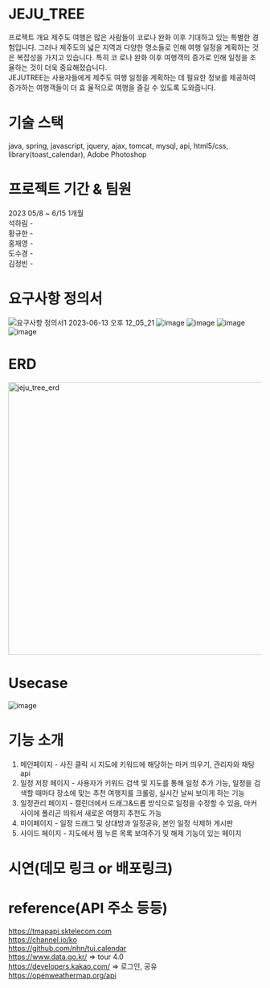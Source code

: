 # JEJU_TREE
프로젝트 개요
<bn>
제주도 여행은 많은 사람들이 코로나 완화 이후 기대하고 있는 특별한 경험입니다. 그러나 제주도의 넓은 지역과 다양한 명소들로 인해 여행 일정을 계획하는 것은 복잡성을 가지고 있습니다. 특히 코 로나 완화 이후 여행객의 증가로 인해 일정을 조율하는 것이 더욱 중요해졌습니다. ​
<br>JEJUTREE는 사용자들에게 제주도 여행 일정을 계획하는 데 필요한 정보를 제공하여 증가하는 여행객들이 더 효 율적으로 여행을 즐길 수 있도록 도와줍니다.

# 기술 스택
java, spring, javascript, jquery, ajax, tomcat, mysql, 
api, html5/css, library(toast_calendar), Adobe Photoshop

# 프로젝트 기간 & 팀원
2023 05/8 ~ 6/15 1개월
<br>
석하림 - 
<br>
황규한 - 
<br>
홍재영 - 
<br>
도수경 - 
<br>
김정빈 - 

# 요구사항 정의서
 ![요구사항 정의서1 2023-06-13 오후 12_05_21](https://github.com/harim-000/JEJU_TREE/assets/81612425/d1bb81d9-df05-431f-81c0-d3fbeb42d430)
![image](https://github.com/harim-000/JEJU_TREE/assets/81612425/ba3dc425-ae0d-4b66-82b5-fed65fbc33fd)
![image](https://github.com/harim-000/JEJU_TREE/assets/81612425/c10c2ca7-4326-4916-8154-2297268fe4b6)
![image](https://github.com/harim-000/JEJU_TREE/assets/81612425/bf8af207-1413-4fcd-a17f-21b7082c5d7f)
![image](https://github.com/harim-000/JEJU_TREE/assets/81612425/9464978e-7430-4bf6-b048-3c9a790f4698)

 
# ERD<br>
<img width="543" alt="jeju_tree_erd" src="https://github.com/harim-000/JEJU_TREE/assets/81612425/2a300a51-0de5-4f47-bacd-0b4121b00af6">


# Usecase
![image](https://github.com/harim-000/JEJU_TREE/assets/81612425/dc0e18e2-a25a-4c9f-b888-f7ce9c2bd204)

# 기능 소개
1. 메인페이지 - 사진 클릭 시 지도에 키워드에 해당하는 마커 띄우기, 관리자와 채팅 api
2. 일정 저장 페이지 - 사용자가 키워드 검색 및 지도를 통해 일정 추가 기능, 일정을 검색할 때마다 장소에 맞는 추천 여행지를 크롤링, 실시간 날씨 보이게 하는 기능
3. 일정관리 페이지 - 캘린더에서 드래그&드롭  방식으로 일정을 수정할 수 있음, 마커 사이에 폴리곤 띄워서 새로운 여행지 추천도 가능
4. 마이페이지 - 일정 드래그 및 상대방과 일정공유, 본인 일정 삭제하 게시판
5. 사이드 페이지 - 지도에서 찜 누른 목록 보여주기 및 해제 기능이 있는 페이지
 
 
# 시연(데모 링크 or 배포링크)
 

# reference(API 주소 등등)
https://tmapapi.sktelecom.com
 <br>
https://channel.io/ko
 <br>
https://github.com/nhn/tui.calendar
 <br>
https://www.data.go.kr/    => tour 4.0
 <br>
https://developers.kakao.com/ => 로그인, 공유
 <br>
https://openweathermap.org/api

